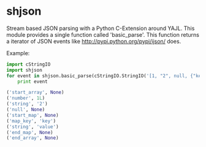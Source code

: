 shjson
======

Stream based JSON parsing with a Python C-Extension around YAJL.
This module provides a single function called 'basic_parse'.
This function returns a iterator of JSON events like http://pypi.python.org/pypi/ijson/ does.

Example:
```python
import cStringIO
import shjson
for event in shjson.basic_parse(cStringIO.StringIO('[1, "2", null, {"key": "value"}]')):
    print event

('start_array', None)
('number', 1L)
('string', '2')
('null', None)
('start_map', None)
('map_key', 'key')
('string', 'value')
('end_map', None)
('end_array', None)
```